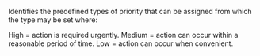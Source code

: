 Identifies the predefined types of priority that can be assigned from which the type may be set where:

High = action is required urgently.
Medium = action can occur within a reasonable period of time.
Low = action can occur when convenient.